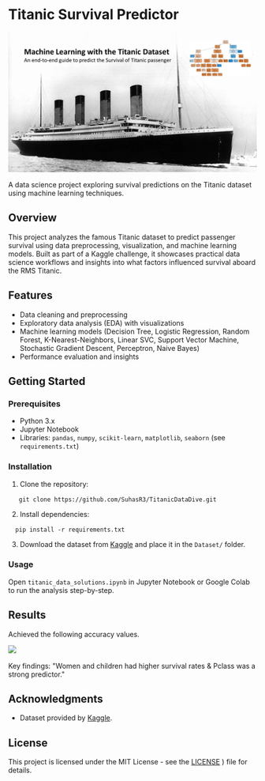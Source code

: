 # Titanic Survival Predictor

![](https://github.com/SuhasR3/Titanic-Survival-Predictor/blob/main/HW1/banner.png)


A data science project exploring survival predictions on the Titanic dataset using machine learning techniques.

## Overview
This project analyzes the famous Titanic dataset to predict passenger survival using data preprocessing, visualization, and machine learning models. Built as part of a Kaggle challenge, it showcases practical data science workflows and insights into what factors influenced survival aboard the RMS Titanic.

## Features
- Data cleaning and preprocessing
- Exploratory data analysis (EDA) with visualizations
- Machine learning models (Decision Tree, Logistic Regression, Random Forest, K-Nearest-Neighbors, Linear SVC, Support Vector Machine, Stochastic Gradient Descent, Perceptron, Naive Bayes)
- Performance evaluation and insights

## Getting Started
### Prerequisites
- Python 3.x
- Jupyter Notebook
- Libraries: `pandas`, `numpy`, `scikit-learn`, `matplotlib`, `seaborn` (see `requirements.txt`)

### Installation
1. Clone the repository:
```
   git clone https://github.com/SuhasR3/TitanicDataDive.git
   ```
2. Install dependencies:
```
  pip install -r requirements.txt
```
3. Download the dataset from [Kaggle](https://www.kaggle.com/competitions/titanic) and place it in the `Dataset/` folder.

### Usage
Open `titanic_data_solutions.ipynb` in Jupyter Notebook or Google Colab to run the analysis step-by-step.

## Results
Achieved the following accuracy values.
  
![](https://github.com/SuhasR3/Titanic-Survival-Predictor/blob/main/HW1/Titanic-Survival-Predictor-Output.png)
  
Key findings: "Women and children had higher survival rates & Pclass was a strong predictor."


## Acknowledgments
- Dataset provided by [Kaggle](https://www.kaggle.com/c/titanic).

## License
This project is licensed under the MIT License - see the [LICENSE](https://github.com/SuhasR3/Titanic-Survival-Predictor/blob/main/LICENSE.md)
) file for details.   
